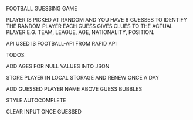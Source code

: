 FOOTBALL GUESSING GAME

PLAYER IS PICKED AT RANDOM AND YOU HAVE 6 GUESSES TO IDENTIFY THE RANDOM PLAYER
EACH GUESS GIVES CLUES TO THE ACTUAL PLAYER E.G. TEAM, LEAGUE, AGE, NATIONALITY, POSITION.

API USED IS FOOTBALL-API FROM RAPID API

TODOS:

ADD AGES FOR NULL VALUES INTO JSON

STORE PLAYER IN LOCAL STORAGE AND RENEW ONCE A DAY

ADD GUESSED PLAYER NAME ABOVE GUESS BUBBLES

STYLE AUTOCOMPLETE

CLEAR INPUT ONCE GUESSED
